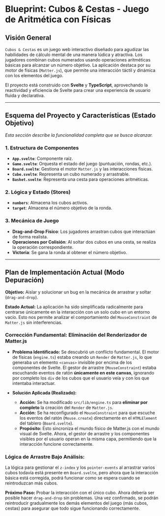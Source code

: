 
# Blueprint: Cubos & Cestas - Juego de Aritmética con Físicas

## Visión General

`Cubos & Cestas` es un juego web interactivo diseñado para agudizar las habilidades de cálculo mental de una manera lúdica y atractiva. Los jugadores combinan cubos numerados usando operaciones aritméticas básicas para alcanzar un número objetivo. La aplicación destaca por su motor de físicas (`Matter.js`), que permite una interacción táctil y dinámica con los elementos del juego.

El proyecto está construido con **Svelte** y **TypeScript**, aprovechando la reactividad y eficiencia de Svelte para crear una experiencia de usuario fluida y declarativa.

---

## Esquema del Proyecto y Características (Estado Objetivo)

*Esta sección describe la funcionalidad completa que se busca alcanzar.*

### 1. Estructura de Componentes

- **`App.svelte`**: Componente raíz.
- **`Game.svelte`**: Orquesta el estado del juego (puntuación, rondas, etc.).
- **`Board.svelte`**: Gestiona el motor `Matter.js` y las interacciones físicas.
- **`Cube.svelte`**: Representa un cubo numerado y arrastrable.
- **`Basket.svelte`**: Representa una cesta para operaciones aritméticas.

### 2. Lógica y Estado (Stores)

- **`numbers`**: Almacena los cubos activos.
- **`target`**: Almacena el número objetivo de la ronda.

### 3. Mecánica de Juego

- **Drag-and-Drop Físico**: Los jugadores arrastran cubos que interactúan de forma realista.
- **Operaciones por Colisión**: Al soltar dos cubos en una cesta, se realiza la operación correspondiente.
- **Victoria**: Se gana la ronda al obtener el número objetivo.

---

## Plan de Implementación Actual (Modo Depuración)

**Objetivo:** Aislar y solucionar un bug en la mecánica de arrastrar y soltar (`drag-and-drop`).

**Estado Actual:** La aplicación ha sido simplificada radicalmente para centrarse únicamente en la interacción con un solo cubo en un entorno vacío. Esto nos permite analizar el comportamiento del `MouseConstraint` de `Matter.js` sin interferencias.

### Corrección Fundamental: Eliminación del Renderizador de Matter.js

- **Problema Identificado:** Se descubrió un conflicto fundamental. El motor de físicas (`engine.ts`) estaba creando un `Render` de `Matter.js`, lo que generaba un elemento `<canvas>` invisible por encima de los componentes de Svelte. El gestor de arrastre (`MouseConstraint`) estaba escuchando eventos de ratón **únicamente en este canvas**, ignorando por completo los `div` de los cubos que el usuario veía y con los que intentaba interactuar.

- **Solución Aplicada (Realizado):**
    -   **Acción:** Se ha modificado `src/lib/engine.ts` para **eliminar por completo** la creación del `Render` de `Matter.js`.
    -   **Acción:** Se ha reconfigurado el `MouseConstraint` para que escuche los eventos del ratón (`Mouse.create`) directamente en el `HTMLElement` del tablero (`Board.svelte`).
    -   **Propósito:** Esto sincroniza el mundo físico de Matter.js con el mundo visual de Svelte. Ahora, el gestor de arrastre y los componentes visibles por el usuario operan en la misma capa, permitiendo que la interacción funcione correctamente.

### Lógica de Arrastre Bajo Análisis:

La lógica para gestionar el `z-index` y los `pointer-events` al arrastrar varios cubos todavía está presente en `Board.svelte`, pero ahora que la interacción básica está corregida, podrá funcionar como se espera cuando se reintroduzcan más cubos.

**Próximo Paso:** Probar la interacción con el único cubo. Ahora debería ser posible hacer `drag-and-drop` sin problemas. Una vez confirmado, se podrán reintroducir gradualmente los demás elementos del juego (más cubos, cestas) para asegurar que todo sigue funcionando correctamente.
